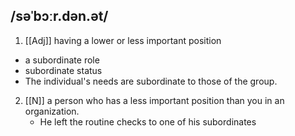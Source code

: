 ## /səˈbɔːr.dən.ət/   
1. [[Adj]]
having a lower or less important position

- a subordinate role
- subordinate status
- The individual's needs are subordinate to those of the group.

2. [[N]]
a person who has a less important position than you in an organization.
	- He left the routine checks to one of his subordinates